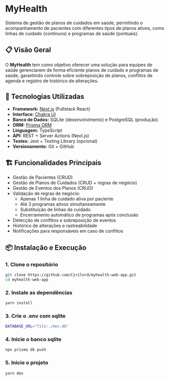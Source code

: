 # MyHealth

Sistema de gestão de planos de cuidados em saúde, permitindo o acompanhamento de pacientes com diferentes tipos de planos ativos, como linhas de cuidado (contínuos) e programas de saúde (pontuais).

## 📋 Visão Geral

O **MyHealth** tem como objetivo oferecer uma solução para equipes de saúde gerenciarem de forma eficiente planos de cuidado e programas de saúde, garantindo controle sobre sobreposição de planos, conflitos de agenda e registro de histórico de alterações.

## 🚀 Tecnologias Utilizadas

- **Framework:** [Next.js](https://nextjs.org/) (Fullstack React)
- **Interface:** [Chakra UI](https://chakra-ui.com/)
- **Banco de Dados:** SQLite (desenvolvimento) e PostgreSQL (produção)
- **ORM:** [Prisma ORM](https://www.prisma.io/)
- **Linguagem:** TypeScript
- **API:** REST + Server Actions (Next.js)
- **Testes:** Jest + Testing Library (opcional)
- **Versionamento:** Git + GitHub

## 🏗️ Funcionalidades Principais

- Gestão de Pacientes (CRUD)
- Gestão de Planos de Cuidados (CRUD + regras de negócio)
- Gestão de Eventos dos Planos (CRUD)
- Validação de regras de negócio:
  - Apenas 1 linha de cuidado ativa por paciente
  - Até 3 programas ativos simultaneamente
  - Substituição de linhas de cuidado
  - Encerramento automático de programas após conclusão
- Detecção de conflitos e sobreposição de eventos
- Histórico de alterações e rastreabilidade
- Notificações para responsáveis em caso de conflitos

## 📦 Instalação e Execução

### 1. Clone o repositório

```bash
git clone https://github.com/Cirilord/myhealth-web-app.git
cd myhealth-web-app
```

### 2. Instale as dependências

```bash
yarn install
```

### 3. Crie o .env com sqlite

```bash
DATABASE_URL="file:./dev.db"
```

### 4. Inicie o banco sqlite

```bash
npx prisma db push
```

### 5. Inicie o projeto

```bash
yarn dev
```

